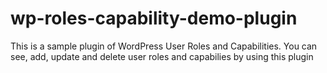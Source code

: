 # wp-roles-capability-demo-plugin
This is a sample plugin of WordPress User Roles and Capabilities. You can see, add, update and delete user roles and capabilies by using this plugin
